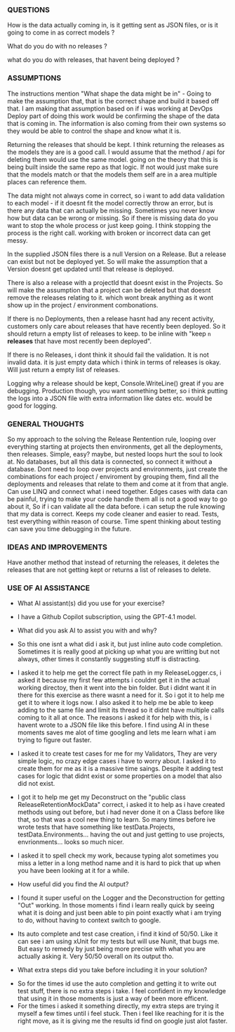 ### QUESTIONS
How is the data actually coming in, is it getting sent as JSON files, or is it going to come in as correct models ?

What do you do with no releases ?

what do you do with releases, that havent being deployed ?

### ASSUMPTIONS
The instructions mention "What shape the data might be in" - Going to make the assumption that, that is the correct shape and build it based off that. I am making that assumption based on if i was working at DevOps Deploy part of doing this work would be confirming the shape of the data that is coming in. The information is also coming from their own systems so they would be able to control the shape and know what it is.

Returning the releases that should be kept. I think returning the releases as the models they are is a good call. I would assume that the method / api for deleting them would use the same model. going on the theory that this is being built inside the same repo as that logic. If not would just make sure that the models match or that the models them self are in a area multiple places can reference them.

The data might not always come in correct, so i want to add data validation to each model - if it doesnt fit the model correctly throw an error, but is there any data that can actually be missing. Sometimes you never know how but data can be wrong or missing. So if there is missing data do you want to stop the whole process or just keep going. I think stopping the process is the right call. working with broken or incorrect data can get messy.

In the supplied JSON files there is a null Version on a Release. But a release can exist but not be deployed yet. So will make the assumption that a Version doesnt get updated until that release is deployed.

There is also a release with a projectId that doesnt exist in the Projects. So will make the assumption that a project can be deleted but that doesnt remove the releases relating to it. which wont break anything as it wont show up in the project / environment combonations. 

If there is no Deployments, then a release hasnt had any recent activity, customers only care about releases that have recently been deployed. So it should return a empty list of releases to keep. to be inline with "keep `n` **releases** that have most recently been deployed".

If there is no Releases, i dont think it should fail the validation. It is not invalid data. it is just empty data which i think in terms of releases is okay. Will just return a empty list of releases.

Logging why a release should be kept, Console.WriteLine() great if you are debugging. Production though, you want something better, so i think putting the logs into a JSON file with extra information like dates etc. would be good for logging.

### GENERAL THOUGHTS
So my approach to the solving the Release Rentention rule, looping over everything starting at projects then environments, get all the deployments, then releases. Simple, easy? maybe, but nested loops hurt the soul to look at. 
No databases, but all this data is connected, so connect it without a database. Dont need to loop over projects and environments, just create the combinations for each project / enviroment by grouping them, find all the deployments and releases that relate to them and come at it from that angle.
Can use LINQ and connect what i need together.
Edges cases with data can be painful, trying to make your code handle them all is not a good way to go about it, So if i can validate all the data before. i can setup the rule knowing that my data is correct. Keeps my code cleaner and easier to read.
Tests, test everything within reason of course. Time spent thinking about testing can save you time debugging in the future. 


### IDEAS AND IMPROVEMENTS
Have another method that instead of returning the releases, it deletes the releases that are not getting kept or returns a list of releases to delete.

### USE OF AI ASSISTANCE
- What AI assistant(s) did you use for your exercise?
* I have a Github Copilot subscription, using the GPT-4.1 model.

- What did you ask AI to assist you with and why? 
* So this one isnt a what did i ask it, but just inline auto code completion. Sometimes it is really good at picking up what you are writting but not always, other times it constantly suggesting stuff is distracting.

* I asked it to help me get the correct file path in my ReleaseLogger.cs, i asked it because my first few attempts i couldnt get it in the actual working directoy, then it went into the bin folder. But i didnt want it in there for this exercise as there wasnt a need for it. So i got it to help me get it to where it logs now. I also asked it to help me be able to keep adding to the same file and limit its thread so it didnt have multiple calls coming to it all at once. The reasons i asked it for help with this, is i havent wrote to a JSON file like this before. I find using AI in these moments saves me alot of time googling and lets me learn what i am trying to figure out faster.

* I asked it to create test cases for me for my Validators, They are very simple logic, no crazy edge cases i have to worry about. I asked it to create them for me as it is a massive time saings. Despite it adding test cases for logic that didnt exist or some properties on a model that also did not exist.

* I got it to help me get my Deconstruct on the "public class ReleaseRetentionMockData" correct, i asked it to help as i have created methods using out before, but i had never done it on a Class before like that, so that was a cool new thing to learn. So many times before ive wrote tests that have something like testData.Projects, testData.Environments... having the out and just getting to use projects, envrionments... looks so much nicer.

* I asked it to spell check my work, because typing alot sometimes you miss a letter in a long method name and it is hard to pick that up when you have been looking at it for a while.

- How useful did you find the AI output?
* I found it super useful on the Logger and the Deconstruction for getting "Out" working. In those moments i find i learn really quick by seeing what it is doing and just been able to pin point exactly what i am trying to do, without having to context switch to google. 

* Its auto complete and test case creation, i find it kind of 50/50. Like it can see i am using xUnit for my tests but will use Nunit, that bugs me. But easy to remedy by just being more precise with what you are actually asking it. Very 50/50 overall on its output tho.

- What extra steps did you take before including it in your solution?
* So for the times id use the auto completion and getting it to write out test stuff, there is no extra steps i take. I feel confident in my knowledge that using it in those moments is just a way of been more efficent. 
* For the times i asked it something directly, my extra steps are trying it myself a few times until i feel stuck. Then i feel like reaching for it is the right move, as it is giving me the results id find on google just alot faster.


